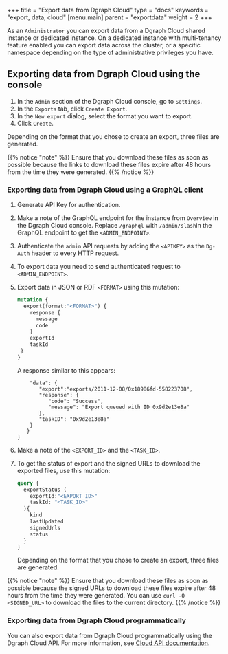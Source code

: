 +++
title = "Export data from Dgraph Cloud"
type = "docs"
keywords = "export, data, cloud"
[menu.main]
    parent = "exportdata"
    weight = 2
+++

As an `Administrator` you can export data from a Dgraph Cloud shared instance or dedicated instance. On a dedicated instance with multi-tenancy feature enabled you can export data across the cluster, or a specific namespace depending on the type of administrative privileges you have.

## Exporting data from Dgraph Cloud using the console

1. In the `Admin` section of the Dgraph Cloud console, go to `Settings`. 
1. In the `Exports` tab, click `Create Export`.
1. In the `New export` dialog, select the format you want to export.
1. Click  `Create`.

Depending on the format that you chose to create an export, three files are generated.

{{% notice "note" %}}
Ensure that you download these files as soon as possible because the links to download these files expire after 48 hours from the time they were generated.
{{% /notice %}}



### Exporting data from Dgraph Cloud using a GraphQL client

1. Generate API Key for authentication.
1. Make a note of the GraphQL endpoint for the instance from `Overview` in the Dgraph Cloud console. Replace `/graphql` with `/admin/slash`in the GraphQL endpoint to get the `<ADMIN_ENDPOINT>`.
1. Authenticate the `admin` API requests by adding the `<APIKEY>` as the `Dg-Auth` header to every HTTP request.
1. To export data you need to send authenticated request to `<ADMIN_ENDPOINT>`. 
1. Export data in JSON or RDF `<FORMAT>` using this mutation:

    ```graphql
    mutation {
      export(format:"<FORMAT>") {
        response {
          message
          code
        }
        exportId
        taskId
     }
    }
   ``` 
   A response similar to this appears:

   ```{
       "data": {
          "export":"exports/2011-12-08/0x18986fd-558223708",
          "response": {
             "code": "Success",
             "message": "Export queued with ID 0x9d2e13e8a"
          },
          "taskID": "0x9d2e13e8a"
       }
      }
   }
   ```
1. Make a note of the `<EXPORT_ID>` and the `<TASK_ID>`.

1. To get the status of export and the signed URLs to download the exported files, use this mutation:
   ```graphql
   query {
     exportStatus (
       exportId:"<EXPORT_ID>"
       taskId: "<TASK_ID>"
     ){
       kind
       lastUpdated
       signedUrls
       status
     }
   }
   ```

   Depending on the format that you chose to create an export, three files are generated.
   
{{% notice "note" %}}
Ensure that you download these files as soon as possible because the signed URLs to download these files expire after 48 hours from the time they were generated. You can use `curl -O <SIGNED_URL>` to download the files to the current directory.
{{% /notice %}}   

### Exporting data from Dgraph Cloud programmatically

You can also export data from Dgraph Cloud programmatically using the Dgraph Cloud API. For more information, see [Cloud API documentation](https://dgraph.io/docs/cloud/cloud-api/backup/#export-data).



   